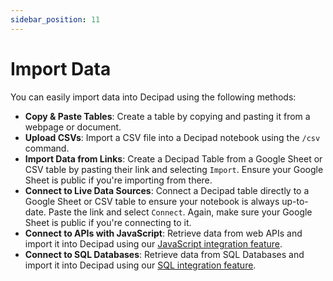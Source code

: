 ```yaml
---
sidebar_position: 11
---
```


# Import Data

You can easily import data into Decipad using the following methods:

- **Copy & Paste Tables**: Create a table by copying and pasting it from a webpage or document.
- **Upload CSVs**: Import a CSV file into a Decipad notebook using the `/csv` command.
- **Import Data from Links**: Create a Decipad Table from a Google Sheet or CSV table by pasting their link and selecting `Import`. Ensure your Google Sheet is public if you're importing from there.
- **Connect to Live Data Sources**: Connect a Decipad table directly to a Google Sheet or CSV table to ensure your notebook is always up-to-date. Paste the link and select `Connect`. Again, make sure your Google Sheet is public if you're connecting to it.
- **Connect to APIs with JavaScript**: Retrieve data from web APIs and import it into Decipad using our [JavaScript integration feature](/docs/integrations/code).
- **Connect to SQL Databases**: Retrieve data from SQL Databases and import it into Decipad using our [SQL integration feature](/docs/integrations/code).
